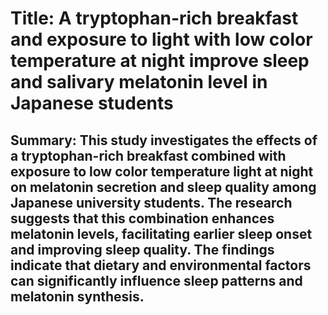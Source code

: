 # Title: A tryptophan-rich breakfast and exposure to light with low color temperature at night improve sleep and salivary melatonin level in Japanese students

## Summary: This study investigates the effects of a tryptophan-rich breakfast combined with exposure to low color temperature light at night on melatonin secretion and sleep quality among Japanese university students. The research suggests that this combination enhances melatonin levels, facilitating earlier sleep onset and improving sleep quality. The findings indicate that dietary and environmental factors can significantly influence sleep patterns and melatonin synthesis.